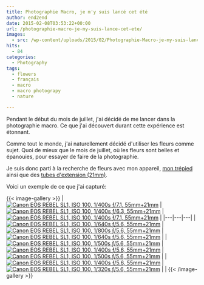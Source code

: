 ```yaml
---
title: Photographie Macro, je m'y suis lancé cet été
author: end2end
date: 2015-02-08T03:53:22+00:00
url: /photographie-macro-je-my-suis-lance-cet-ete/
images:
  - src: /wp-content/uploads/2015/02/Photographie-Macro-je-my-suis-lancé-cet-été-672x378.jpg
hits:
  - 84
categories:
  - Photography
tags:
  - flowers
  - français
  - macro
  - macro photograpy
  - nature

---
```

Pendant le début du mois de juillet, j'ai décidé de me lancer dans la photographie macro. Ce que j'ai découvert durant cette expérience est étonnant.

Comme tout le monde, j'ai naturellement décidé d'utiliser les fleurs comme sujet. Quoi de mieux que le mois de juillet, où les fleurs sont belles et épanouies, pour essayer de faire de la photographie.

Je suis donc parti à la recherche de fleurs avec mon appareil, [mon trépied](/wp-content/uploads/2015/02/Manfrotto-190XPROB-Tripod-with-3D-Head-804RC2.jpg "Manfrotto  190XPROB Tripod with 3D Head 804RC2") ainsi que des [tubes d'extension (21mm)](/wp-content/uploads/2015/02/Aputure-AF-Macro-Extension-Tube-for-Canon-EOS-EF-EF-S-Lens-Mount.jpg "Aputure AF Macro Extension Tube for Canon EOS EF EF-S Lens Mount").

Voici un exemple de ce que j'ai capturé:

{{< image-gallery >}}
| [![Canon EOS REBEL SL1, ISO 100, 1/400s ƒ/7.1, 55mm+21mm](/wp-content/uploads/2015/02/IMG_9330-300x200.jpg)](https://www.flickr.com/photos/154618444@N05/37139733360/in/album-72157686473639951/ "Canon EOS REBEL SL1, ISO 100, 1/400s ƒ/7.1, 55mm+21mm") | [![Canon EOS REBEL SL1, ISO 100, 1/400s ƒ/6.3, 55mm+21mm](/wp-content/uploads/2015/02/IMG_9343-300x200.jpg)](https://www.flickr.com/photos/154618444@N05/37139732520/in/album-72157686473639951/ "Canon EOS REBEL SL1, ISO 100, 1/400s ƒ/6.3, 55mm+21mm") | [![Canon EOS REBEL SL1, ISO 100, 1/400s ƒ/7.1, 55mm+21mm](/wp-content/uploads/2015/02/IMG_9350-300x200.jpg)](https://www.flickr.com/photos/154618444@N05/37139731500/in/album-72157686473639951/ "Canon EOS REBEL SL1, ISO 100, 1/400s ƒ/7.1, 55mm+21mm") |
|---|---|---|
| [![Canon EOS REBEL SL1, ISO 100, 1/640s ƒ/5.6, 55mm+21mm](/wp-content/uploads/2015/02/IMG_9356-300x200.jpg)](https://www.flickr.com/photos/154618444@N05/37139729910/in/album-72157686473639951/ "Canon EOS REBEL SL1, ISO 100, 1/640s ƒ/5.6, 55mm+21mm") | [![Canon EOS REBEL SL1, ISO 100, 1/800s ƒ/5.6, 55mm+21mm](/wp-content/uploads/2015/02/IMG_9373-300x200.jpg)](https://www.flickr.com/photos/154618444@N05/37139728830/in/album-72157686473639951/ "Canon EOS REBEL SL1, ISO 100, 1/800s ƒ/5.6, 55mm+21mm") | [![Canon EOS REBEL SL1, ISO 100, 1/640s ƒ/5.6, 55mm+21mm](/wp-content/uploads/2015/02/IMG_9393-300x200.jpg)](https://www.flickr.com/photos/154618444@N05/37366113542/in/album-72157686473639951/ "Canon EOS REBEL SL1, ISO 100, 1/640s ƒ/5.6, 55mm+21mm") |
| [![Canon EOS REBEL SL1, ISO 100, 1/500s ƒ/5.6, 55mm+21mm](/wp-content/uploads/2015/02/IMG_9406-300x200.jpg)](https://www.flickr.com/photos/154618444@N05/37139726500/in/album-72157686473639951/ "Canon EOS REBEL SL1, ISO 100, 1/500s ƒ/5.6, 55mm+21mm") | [![Canon EOS REBEL SL1, ISO 100, 1/400s ƒ/5.6, 55mm+21mm](/wp-content/uploads/2015/02/IMG_9410-300x200.jpg)](https://www.flickr.com/photos/154618444@N05/37366111772/in/album-72157686473639951/ "Canon EOS REBEL SL1, ISO 100, 1/400s ƒ/5.6, 55mm+21mm") | [![Canon EOS REBEL SL1, ISO 100, 1/500s ƒ/5.6, 55mm+21mm](/wp-content/uploads/2015/02/IMG_9430-300x200.jpg)](https://www.flickr.com/photos/154618444@N05/37139724410/in/album-72157686473639951/ "Canon EOS REBEL SL1, ISO 100, 1/500s ƒ/5.6, 55mm+21mm") |
| [![Canon EOS REBEL SL1, ISO 100, 1/400s ƒ/5.6, 55mm+21mm](/wp-content/uploads/2015/02/IMG_9434-300x200.jpg)](https://www.flickr.com/photos/154618444@N05/37366110262/in/album-72157686473639951/ "Canon EOS REBEL SL1, ISO 100, 1/400s ƒ/5.6, 55mm+21mm") | [![Canon EOS REBEL SL1, ISO 100, 1/320s ƒ/5.6, 55mm+21mm](/wp-content/uploads/2015/02/IMG_9452-300x200.jpg)](https://www.flickr.com/photos/154618444@N05/37139722250/in/album-72157686473639951/ "Canon EOS REBEL SL1, ISO 100, 1/320s ƒ/5.6, 55mm+21mm") |  |
{{< /image-gallery >}}